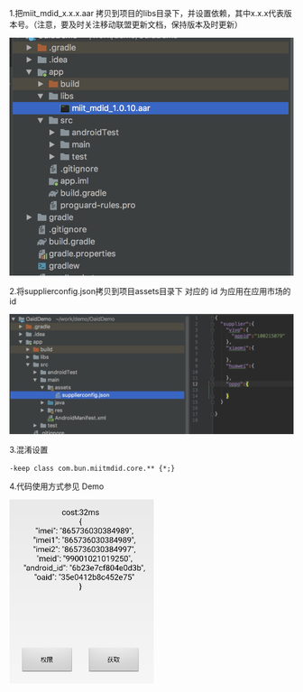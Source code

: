 1.把miit_mdid_x.x.x.aar 拷贝到项目的libs目录下，并设置依赖，其中x.x.x代表版本号。（注意，要及时关注移动联盟更新文档，保持版本及时更新）

![msa_sdk](./images/sdk.png "sdk aar")

2.将supplierconfig.json拷贝到项目assets目录下 对应的 id 为应用在应用市场的 id

![将supplierconfig](./images/supplierconfig.png "sdk 将supplierconfig")

3.混淆设置

`
-keep class com.bun.miitmdid.core.** {*;}
`

4.代码使用方式参见 Demo

![sample](./images/sample.png "sample")

